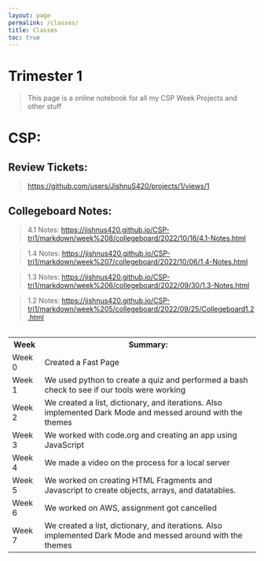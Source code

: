 ```yaml
---
layout: page
permalink: /classes/
title: Classes
toc: true
---
```

# Trimester 1
> This page is a online notebook for all my CSP Week Projects and other stuff
 
# CSP:
## Review Tickets: 
>https://github.com/users/JishnuS420/projects/1/views/1


## Collegeboard Notes:
>4.1 Notes: https://jishnus420.github.io/CSP-tri1/markdown/week%208/collegeboard/2022/10/16/4.1-Notes.html

>1.4 Notes: https://jishnus420.github.io/CSP-tri1/markdown/week%207/collegeboard/2022/10/06/1.4-Notes.html

>1.3 Notes: https://jishnus420.github.io/CSP-tri1/markdown/week%206/collegeboard/2022/09/30/1.3-Notes.html

>1.2 Notes: https://jishnus420.github.io/CSP-tri1/markdown/week%205/collegeboard/2022/09/25/Collegeboard1.2.html

<table>
    <table>
    <tr>
        <th>Week</th>
        <th>Summary:</th>
    </tr>
    <tr>
        <td>Week 0</td>
        <td>Created a Fast Page</td>
    </tr>
    <tr>
        <td>Week 1</td>
        <td>We used python to create a quiz and performed a bash check to see if our tools were working</td>
    </tr>
    <tr>
        <td>Week 2</td>
        <td>We created a list, dictionary, and iterations. Also implemented Dark Mode and messed around with the themes</td>
    </tr>
    <tr>
        <td>Week 3</td>
        <td>We worked with code.org and creating an app using JavaScript</td>
    </tr>
    <tr>
        <td>Week 4</td>
        <td>We made a video on the process for a local server</td>
    </tr>
    <tr>
        <td>Week 5</td>
        <td>We worked on creating HTML Fragments and Javascript to create objects, arrays, and datatables.</td>
    </tr>
    <tr>
        <td>Week 6</td>
        <td>We worked on AWS, assignment got cancelled</td>
    </tr>
    <tr>
        <td>Week 7</td>
        <td>We created a list, dictionary, and iterations. Also implemented Dark Mode and messed around with the themes</td>
    </tr>
</table>
